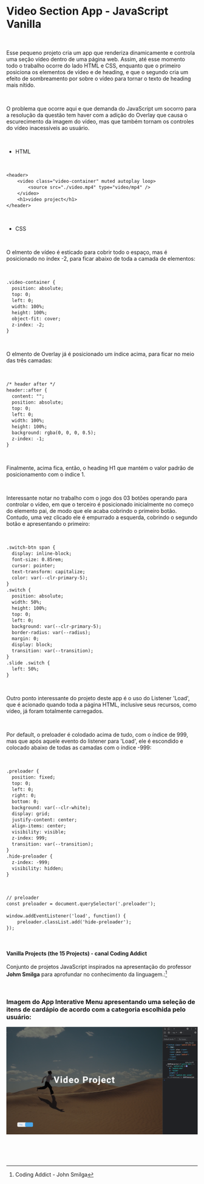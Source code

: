 # Video Section App - JavaScript Vanilla   

<br />

Esse pequeno projeto cria um app que renderiza dinamicamente e controla uma seção vídeo dentro de uma página web. Assim, até esse momento todo o trabalho ocorre do lado HTML e CSS, enquanto que o primeiro posiciona os elementos de vídeo e de heading, e que o segundo cria um efeito de sombreamento por sobre o vídeo para tornar o texto de heading mais nítido.

<br />

O problema que ocorre aqui e que demanda do JavaScript um socorro para a resolução da questão tem haver com a adição do Overlay que causa o escurecimento da imagem do vídeo, mas que também tornam os controles do vídeo inacessíveis ao usuário. 

<br />

- HTML

<br />

```
<header>
	<video class="video-container" muted autoplay loop>
		<source src="./video.mp4" type="video/mp4" />
	</video>
	<h1>video project</h1>
</header>
```

<br />

- CSS

<br />

O elmento de vídeo é esticado para cobrir todo o espaço, mas é posicionado no índex -2, para ficar abaixo de toda a camada de elementos:

<br />

```
.video-container {
  position: absolute;
  top: 0;
  left: 0;
  width: 100%;
  height: 100%;
  object-fit: cover;
  z-index: -2;
}
```
<br />

O elmento de Overlay já é posicionado um índice acima, para ficar no meio das três camadas:

<br />

```
/* header after */
header::after {
  content: "";
  position: absolute;
  top: 0;
  left: 0;
  width: 100%;
  height: 100%;
  background: rgba(0, 0, 0, 0.5);
  z-index: -1;
} 
```

<br />

Finalmente, acima fica, então, o heading H1 que mantém o valor padrão de posicionamento com o índice 1.


<br />

Interessante notar no trabalho com o jogo dos 03 botões operando para controlar o vídeo, em que o terceiro é posicionado inicialmente no começo do elemento pai, de modo que ele acaba cobrindo o primeiro botão.
Contudo, uma vez clicado ele é empurrado a esquerda, cobrindo o segundo botão e apresentando o primeiro:

<br />

```
.switch-btn span {
  display: inline-block;
  font-size: 0.85rem;
  cursor: pointer;
  text-transform: capitalize;
  color: var(--clr-primary-5);
}
.switch {
  position: absolute;
  width: 50%;
  height: 100%;
  top: 0;
  left: 0;
  background: var(--clr-primary-5);
  border-radius: var(--radius);
  margin: 0;
  display: block;
  transition: var(--transition);
}
.slide .switch {
  left: 50%;
}

```

<br />

Outro ponto interessante do projeto deste app é o uso do Listener 'Load', que é acionado quando toda a página HTML, inclusive seus recursos, como vídeo, já foram totalmente carregados.

<br />

Por default, o preloader é colodado acima de tudo, com o índice de 999, mas que após aquele evento do listener para 'Load', ele é escondido e colocado abaixo de todas as camadas com o índice -999:

<br />

```
.preloader {
  position: fixed;
  top: 0;
  left: 0;
  right: 0;
  bottom: 0;
  background: var(--clr-white);
  display: grid;
  justify-content: center;
  align-items: center;
  visibility: visible;
  z-index: 999;
  transition: var(--transition);
}
.hide-preloader {
  z-index: -999;
  visibility: hidden;
}
```

<br />

```
// preloader
const preloader = document.querySelector('.preloader');

window.addEventListener('load', function() {
	preloader.classList.add('hide-preloader');
});
```


<br />

#### Vanilla Projects (the 15 Projects) -  canal Coding Addict

Conjunto de projetos JavaScript inspirados na apresentação do professor **Johm Smilga** para aprofundar no conhecimento da linguagem.:[^1]


<br />

### Imagem do App Interative Menu apresentando uma seleção de itens de cardápio de acordo com a categoria escolhida pelo usuário:

![Imagem do App Interative Menu apresentando uma seleção de itens de cardápio](/public/images/javascript-vanilla-video-section-01.png)


<br />



<br />
<br />

[^1]:Coding Addict - John Smilga 

